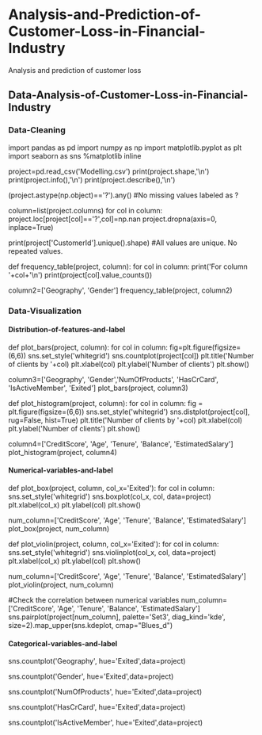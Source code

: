 # Analysis-and-Prediction-of-Customer-Loss-in-Financial-Industry
Analysis and prediction of customer loss
## Data-Analysis-of-Customer-Loss-in-Financial-Industry
### Data-Cleaning
import pandas as pd
import numpy as np
import matplotlib.pyplot as plt
import seaborn as sns
%matplotlib inline

project=pd.read_csv('Modelling.csv')
print(project.shape,'\n')
print(project.info(),'\n')
print(project.describe(),'\n')

(project.astype(np.object)=='?').any()
#No missing values labeled as ?

column=list(project.columns)
for col in column:
    project.loc[project[col]=='?',col]=np.nan
project.dropna(axis=0, inplace=True)

print(project['CustomerId'].unique().shape)
#All values are unique. No repeated values.

def frequency_table(project, column):
    for col in column:
        print('For column '+col+'\n')
        print(project[col].value_counts())

column2=['Geography', 'Gender']
frequency_table(project, column2)

### Data-Visualization
#### Distribution-of-features-and-label
def plot_bars(project, column):
    for col in column:
        fig=plt.figure(figsize=(6,6))
        sns.set_style('whitegrid')
        sns.countplot(project[col])
        plt.title('Number of clients by '+col)
        plt.xlabel(col)
        plt.ylabel('Number of clients')
        plt.show()
        
column3=['Geography', 'Gender','NumOfProducts', 'HasCrCard', 'IsActiveMember', 'Exited']
plot_bars(project, column3)

def plot_histogram(project, column):
    for col in column:
        fig = plt.figure(figsize=(6,6))
        sns.set_style('whitegrid')
        sns.distplot(project[col], rug=False, hist=True)
        plt.title('Number of clients by '+col)
        plt.xlabel(col)
        plt.ylabel('Number of clients')
        plt.show()

column4=['CreditScore', 'Age', 'Tenure', 'Balance', 'EstimatedSalary']
plot_histogram(project, column4)

#### Numerical-variables-and-label
def plot_box(project, column, col_x='Exited'):
    for col in column:
        sns.set_style('whitegrid')
        sns.boxplot(col_x, col, data=project)
        plt.xlabel(col_x)
        plt.ylabel(col)
        plt.show()
        
num_column=['CreditScore', 'Age', 'Tenure', 'Balance', 'EstimatedSalary']
plot_box(project, num_column)

def plot_violin(project, column, col_x='Exited'):
    for col in column:
        sns.set_style('whitegrid')
        sns.violinplot(col_x, col, data=project)
        plt.xlabel(col_x)
        plt.ylabel(col)
        plt.show()
        
num_column=['CreditScore', 'Age', 'Tenure', 'Balance', 'EstimatedSalary']
plot_violin(project, num_column)

#Check the correlation between numerical variables
num_column=['CreditScore', 'Age', 'Tenure', 'Balance', 'EstimatedSalary']
sns.pairplot(project[num_column], palette='Set3', diag_kind='kde', size=2).map_upper(sns.kdeplot, cmap="Blues_d")

#### Categorical-variables-and-label
sns.countplot('Geography', hue='Exited',data=project)

sns.countplot('Gender', hue='Exited',data=project)

sns.countplot('NumOfProducts', hue='Exited',data=project)

sns.countplot('HasCrCard', hue='Exited',data=project)

sns.countplot('IsActiveMember', hue='Exited',data=project)

